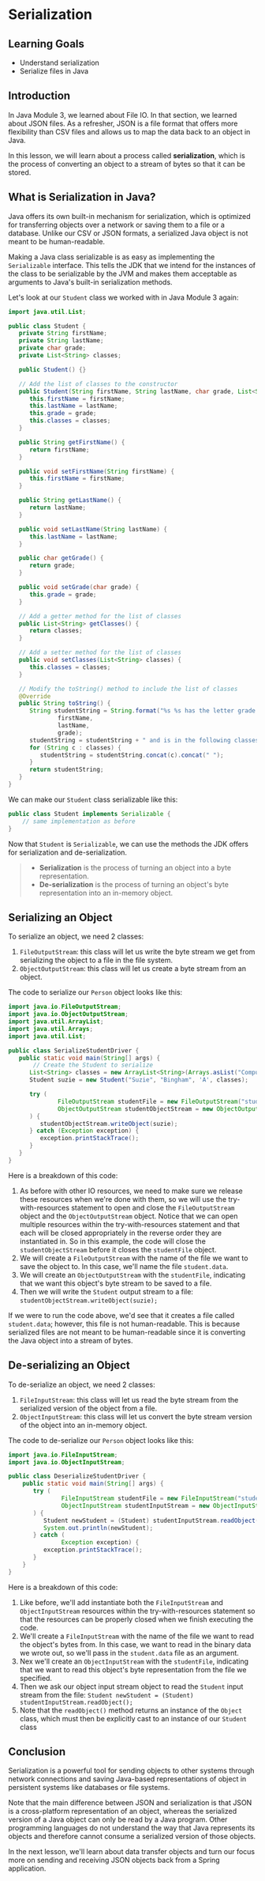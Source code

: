 # Serialization

## Learning Goals

- Understand serialization
- Serialize files in Java

## Introduction

In Java Module 3, we learned about File IO. In that section, we learned about
JSON files. As a refresher, JSON is a file format that offers more flexibility
than CSV files and allows us to map the data back to an object in Java.

In this lesson, we will learn about a process called **serialization**, which is
the process of converting an object to a stream of bytes so that it can be stored.

## What is Serialization in Java?

Java offers its own built-in mechanism for serialization, which is optimized for
transferring objects over a network or saving them to a file or a database.
Unlike our CSV or JSON formats, a serialized Java object is not meant to be
human-readable.

Making a Java class serializable is as easy as implementing the `Serializable`
interface. This tells the JDK that we intend for the instances of the class to be
serializable by the JVM and makes them acceptable as arguments to Java's
built-in serialization methods.

Let's look at our `Student` class we worked with in Java Module 3 again:

```java
import java.util.List;

public class Student {
   private String firstName;
   private String lastName;
   private char grade;
   private List<String> classes;

   public Student() {}

   // Add the list of classes to the constructor
   public Student(String firstName, String lastName, char grade, List<String> classes) {
      this.firstName = firstName;
      this.lastName = lastName;
      this.grade = grade;
      this.classes = classes;
   }

   public String getFirstName() {
      return firstName;
   }

   public void setFirstName(String firstName) {
      this.firstName = firstName;
   }

   public String getLastName() {
      return lastName;
   }

   public void setLastName(String lastName) {
      this.lastName = lastName;
   }

   public char getGrade() {
      return grade;
   }

   public void setGrade(char grade) {
      this.grade = grade;
   }

   // Add a getter method for the list of classes
   public List<String> getClasses() {
      return classes;
   }

   // Add a setter method for the list of classes
   public void setClasses(List<String> classes) {
      this.classes = classes;
   }

   // Modify the toString() method to include the list of classes
   @Override
   public String toString() {
      String studentString = String.format("%s %s has the letter grade %s",
              firstName,
              lastName,
              grade);
      studentString = studentString + " and is in the following classes: ";
      for (String c : classes) {
         studentString = studentString.concat(c).concat(" ");
      }
      return studentString;
   }
}
```

We can make our `Student` class serializable like this:

```java
public class Student implements Serializable {
    // same implementation as before
}
```

Now that `Student` is `Serializable`, we can use the methods the JDK offers for
serialization and de-serialization.

> - **Serialization** is the process of turning an object into a byte
>   representation.
> - **De-serialization** is the process of turning an object's byte
>   representation into an in-memory object.

## Serializing an Object

To serialize an object, we need 2 classes:

1. `FileOutputStream`: this class will let us write the byte stream we get from
   serializing the object to a file in the file system.
2. `ObjectOutputStream`: this class will let us create a byte stream from an
   object.

The code to serialize our `Person` object looks like this:

```java
import java.io.FileOutputStream;
import java.io.ObjectOutputStream;
import java.util.ArrayList;
import java.util.Arrays;
import java.util.List;

public class SerializeStudentDriver {
   public static void main(String[] args) {
       // Create the Student to serialize
      List<String> classes = new ArrayList<String>(Arrays.asList("Computer Science"));
      Student suzie = new Student("Suzie", "Bingham", 'A', classes);

      try (
              FileOutputStream studentFile = new FileOutputStream("student.data");
              ObjectOutputStream studentObjectStream = new ObjectOutputStream(studentFile)
      ) {
         studentObjectStream.writeObject(suzie);
      } catch (Exception exception) {
         exception.printStackTrace();
      }
   }
}
```

Here is a breakdown of this code:

1. As before with other IO resources, we need to make sure we release these
   resources when we're done with them, so we will use the try-with-resources
   statement to open and close the `FileOutputStream` object and the
   `ObjectOutputStream` object. Notice that we can open multiple resources within
   the try-with-resources statement and that each will be closed appropriately in
   the reverse order they are instantiated in. So in this example, the code will
   close the `studentObjectStream` before it closes the `studentFile` object.
2. We will create a `FileOutputStream` with the name of the file we want to save
   the object to. In this case, we'll name the file `student.data`.
3. We will create an `ObjectOutputStream` with the `studentFile`, indicating
   that we want this object's byte stream to be saved to a file.
4. Then we will write the `Student` output stream to a file:
   `studentObjectStream.writeObject(suzie);`

If we were to run the code above, we'd see that it creates a file called
`student.data`; however, this file is not human-readable. This is because
serialized files are not meant to be human-readable since it is converting the
Java object into a stream of bytes.

## De-serializing an Object

To de-serialize an object, we need 2 classes:

1. `FileInputStream`: this class will let us read the byte stream from the
   serialized version of the object from a file.
2. `ObjectInputStream`: this class will let us convert the byte stream version of
   the object into an in-memory object.

The code to de-serialize our `Person` object looks like this:

```java
import java.io.FileInputStream;
import java.io.ObjectInputStream;

public class DeserializeStudentDriver {
    public static void main(String[] args) {
       try (
               FileInputStream studentFile = new FileInputStream("student.data");
               ObjectInputStream studentInputStream = new ObjectInputStream(studentFile)
       ) {
          Student newStudent = (Student) studentInputStream.readObject();
          System.out.println(newStudent);
       } catch (
               Exception exception) {
          exception.printStackTrace();
       }
    }
}
```

Here is a breakdown of this code:

1. Like before, we'll add instantiate both the `FileInputStream` and
   `ObjectInputStream` resources within the try-with-resources statement so that
   the resources can be properly closed when we finish executing the code.
2. We'll create a `FileInputStream` with the name of the file we want to read the
   object's bytes from. In this case, we want to read in the binary data we wrote
   out, so we'll pass in the `student.data` file as an argument.
3. Nex we'll create an `ObjectInputStream` with the `studentFile`, indicating that
   we want to read this object's byte representation from the file we specified.
4. Then we ask our object input stream object to read the `Student` input
   stream from the file:
   `Student newStudent = (Student) studentInputStream.readObject();`
5. Note that the `readObject()` method returns an instance of the `Object`
   class, which must then be explicitly cast to an instance of our `Student`
   class

## Conclusion

Serialization is a powerful tool for sending objects to other systems through
network connections and saving Java-based representations of object in
persistent systems like databases or file systems.

Note that the main difference between JSON and serialization is that JSON is a
cross-platform representation of an object, whereas the serialized version of a
Java object can only be read by a Java program. Other programming languages do
not understand the way that Java represents its objects and therefore cannot
consume a serialized version of those objects.

In the next lesson, we'll learn about data transfer objects and turn our focus
more on sending and receiving JSON objects back from a Spring application.
